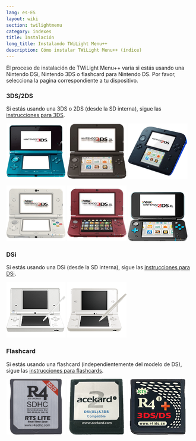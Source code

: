 ```yaml
---
lang: es-ES
layout: wiki
section: twilightmenu
category: indexes
title: Instalación
long_title: Instalando TWiLight Menu++
description: Cómo instalar TWiLight Menu++ (índice)
---
```


El proceso de instalación de TWiLight Menu++ varía si estás usando una Nintendo DSi, Nintendo 3DS o flashcard para Nintendo DS. Por favor, selecciona la pagina correspondiente a tu dispositivo.

### 3DS/2DS
Si estás usando una 3DS o 2DS (desde la SD interna), sigue las [instrucciones para 3DS](installing-3ds).

[![Nintendo 3DS](/assets/images/consoles/old3ds.png)](installing-3ds) [![Nintendo 3DS XL](/assets/images/consoles/old3dsxl.png)](installing-3ds) [![Nintendo 2DS](/assets/images/consoles/2ds.png)](installing-3ds)

[![New Nintendo 3DS](/assets/images/consoles/new3ds.png)](installing-3ds) [![New Nintendo 3DS XL](/assets/images/consoles/new3dsxl.png)](installing-3ds) [![New Nintendo 2DS XL](/assets/images/consoles/new2dsxl.png)](installing-3ds)

### DSi
Si estás usando una DSi (desde la SD interna), sigue las [instrucciones para DSi](installing-dsi).

[![Nintendo DSi](/assets/images/consoles/dsi.png)](installing-dsi) [![Nintendo DSi XL](/assets/images/consoles/dsixl.png)](installing-dsi)

### Flashcard
Si estás usando una flashcard (independientemente del modelo de DS), sigue las [instrucciones para flashcards](installing-flashcard).

[![An r4isdhc.com flashcard](/assets/images/consoles/r4isdhc.com.png)](installing-flashcard) [![An Acekard2i flashcard](/assets/images/consoles/acekard2i.png)](installing-flashcard) [![An R4i Gold 3DS Plus flashcard](/assets/images/consoles/r4igold3dsplus.png)](installing-flashcard)
